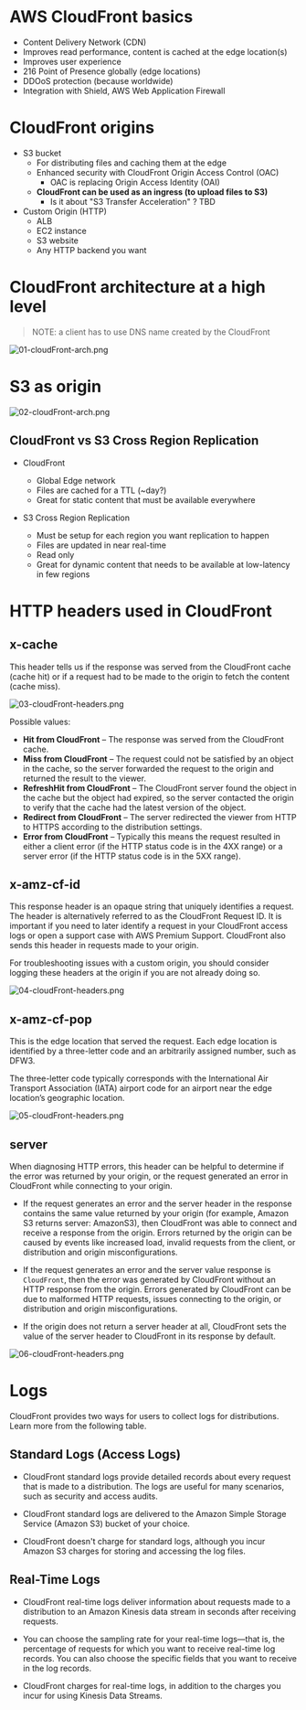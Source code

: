 # AWS CloudFront basics

* Content Delivery Network (CDN)
* Improves read performance, content is cached at the edge location(s)
* Improves user experience
* 216 Point of Presence globally (edge locations)
* DDOoS protection (because worldwide)
* Integration with Shield, AWS Web Application Firewall


# CloudFront origins

* S3 bucket
  * For distributing files and caching them at the edge
  * Enhanced security with CloudFront Origin Access Control (OAC)
    * OAC is replacing Origin Access Identity (OAI)
  * **CloudFront can be used as an ingress (to upload files to S3)**
    * Is it about "S3 Transfer Acceleration" ? TBD
* Custom Origin (HTTP)
  * ALB
  * EC2 instance
  * S3 website
  * Any HTTP backend you want

# CloudFront architecture at a high level 

>NOTE: a client has to use DNS name created by the CloudFront

![01-cloudFront-arch.png](./images/01-cloudFront-arch.png)


# S3 as origin

![02-cloudFront-arch.png](./images/02-cloudFront-arch.png)

## CloudFront vs S3 Cross Region Replication

* CloudFront
  * Global Edge network
  * Files are cached for a TTL (~day?)
  * Great for static content that must be available everywhere

* S3 Cross Region Replication
  * Must be setup for each region you want replication to happen
  * Files are updated in near real-time
  * Read only
  * Great for dynamic content that needs to be available at low-latency in few regions

# HTTP headers used in CloudFront

## x-cache

This header tells us if the response was served from the CloudFront cache (cache hit) or if a request had to be made to the origin to fetch the content (cache miss).

![03-cloudFront-headers.png](./images/03-cloudFront-headers.png)

Possible values:

* **Hit from CloudFront** – The response was served from the CloudFront cache.
* **Miss from CloudFront** – The request could not be satisfied by an object in the cache, so the server forwarded the request to the origin and returned the result to the viewer.
* **RefreshHit from CloudFront** – The CloudFront server found the object in the cache but the object had expired, so the server contacted the origin to verify that the cache had the latest version of the object.
* **Redirect from CloudFront** – The server redirected the viewer from HTTP to HTTPS according to the distribution settings.
* **Error from CloudFront** – Typically this means the request resulted in either a client error (if the HTTP status code is in the 4XX range) or a server error (if the HTTP status code is in the 5XX range).

## x-amz-cf-id

This response header is an opaque string that uniquely identifies a request. The header is alternatively referred to as the CloudFront Request ID. It is important if you need to later identify a request in your CloudFront access logs or open a support case with AWS Premium Support. CloudFront also sends this header in requests made to your origin.

For troubleshooting issues with a custom origin, you should consider logging these headers at the origin if you are not already doing so.

![04-cloudFront-headers.png](./images/04-cloudFront-headers.png)

## x-amz-cf-pop

This is the edge location that served the request. Each edge location is identified by a three-letter code and an arbitrarily assigned number, such as DFW3.

The three-letter code typically corresponds with the International Air Transport Association (IATA) airport code for an airport near the edge location’s geographic location.

![05-cloudFront-headers.png](./images/05-cloudFront-headers.png)

## server

When diagnosing HTTP errors, this header can be helpful to determine if the error was returned by your origin, or the request generated an error in CloudFront while connecting to your origin.

* If the request generates an error and the server header in the response contains the same value returned by your origin (for example, Amazon S3 returns server: AmazonS3), then CloudFront was able to connect and receive a response from the origin. Errors returned by the origin can be caused by events like increased load, invalid requests from the client, or distribution and origin misconfigurations.

* If the request generates an error and the server value response is `CloudFront`, then the error was generated by CloudFront without an HTTP response from the origin. Errors generated by CloudFront can be due to malformed HTTP requests, issues connecting to the origin, or distribution and origin misconfigurations.

* If the origin does not return a server header at all, CloudFront sets the value of the server header to CloudFront in its response by default.

![06-cloudFront-headers.png](./images/06-cloudFront-headers.png)

# Logs

CloudFront provides two ways for users to collect logs for distributions. Learn more from the following table.

## Standard Logs (Access Logs)

* CloudFront standard logs provide detailed records about every request that is made to a distribution. The logs are useful for many scenarios, such as security and access audits.

* CloudFront standard logs are delivered to the Amazon Simple Storage Service (Amazon S3) bucket of your choice.

* CloudFront doesn't charge for standard logs, although you incur Amazon S3 charges for storing and accessing the log files.

## Real-Time Logs

* CloudFront real-time logs deliver information about requests made to a distribution to an Amazon Kinesis data stream in seconds after receiving requests.

* You can choose the sampling rate for your real-time logs—that is, the percentage of requests for which you want to receive real-time log records. You can also choose the specific fields that you want to receive in the log records.

* CloudFront charges for real-time logs, in addition to the charges you incur for using Kinesis Data Streams.